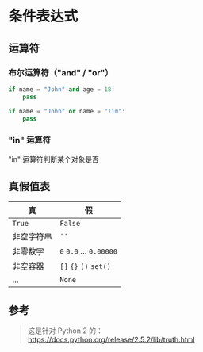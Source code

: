 # 条件表达式

## 运算符

### 布尔运算符（"and" / "or"）

```python
if name = "John" and age = 18:
    pass

if name = "John" or name = "Tim":
    pass
```

### "in" 运算符

"in" 运算符判断某个对象是否

## 真假值表

| 真         | 假                      |
| ---------- | ----------------------- |
| `True`     | `False`                 |
| 非空字符串 | `''`                    |
| 非零数字   | `0` `0.0` ... `0.00000` |
| 非空容器   | `[]` `{}` `()` `set()`  |
| ...       | `None`                  |

## 参考

> 这是针对 Python 2 的：<https://docs.python.org/release/2.5.2/lib/truth.html>
